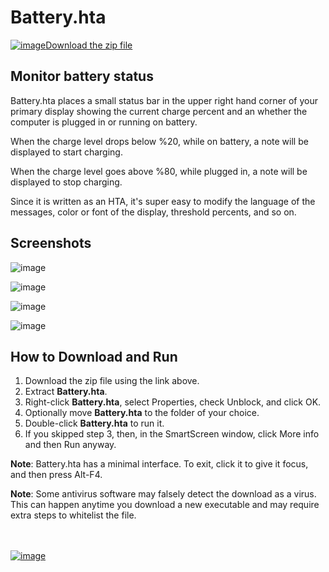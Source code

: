 # Battery.hta

[![image](https://user-images.githubusercontent.com/79026235/152910441-59ba653c-5607-4f59-90c0-bc2851bf2688.png)Download the zip file](https://github.com/LesFerch/Battery.hta/releases/download/1.0.0/Battery.hta.zip)

## Monitor battery status

Battery.hta places a small status bar in the upper right hand corner of your primary display showing the current charge percent and an whether the computer is plugged in or running on battery.

When the charge level drops below %20, while on battery, a note will be displayed to start charging.

When the charge level goes above %80, while plugged in, a note will be displayed to stop charging.

Since it is written as an HTA, it's super easy to modify the language of the messages, color or font of the display, threshold percents, and so on.

## Screenshots

![image](https://github.com/LesFerch/Battery.hta/assets/79026235/4275f1e2-1a8b-4cac-b2ba-b22b38f9efe8)

![image](https://github.com/LesFerch/Battery.hta/assets/79026235/f4d03a8b-a0c0-464d-ab03-2a3841f4f786)

![image](https://github.com/LesFerch/Battery.hta/assets/79026235/2c2ff1ca-cd18-4d81-bc14-fd1dabba2ba1)

![image](https://github.com/LesFerch/Battery.hta/assets/79026235/131c7b3e-818b-4c57-8372-4fc7b851f3ce)

## How to Download and Run

1. Download the zip file using the link above.
2. Extract **Battery.hta**.
3. Right-click **Battery.hta**, select Properties, check Unblock, and click OK.
4. Optionally move **Battery.hta** to the folder of your choice.
5. Double-click **Battery.hta** to run it.
6. If you skipped step 3, then, in the SmartScreen window, click More info and then Run anyway.

**Note**: Battery.hta has a minimal interface. To exit, click it to give it focus, and then press Alt-F4.

**Note**: Some antivirus software may falsely detect the download as a virus. This can happen anytime you download a new executable and may require extra steps to whitelist the file.

\
\
[![image](https://user-images.githubusercontent.com/79026235/153264696-8ec747dd-37ec-4fc1-89a1-3d6ea3259a95.png)](https://github.com/LesFerch/Battery.hta)
